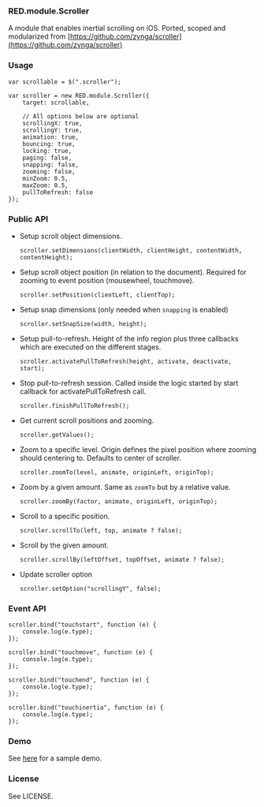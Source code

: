 ### RED.module.Scroller

A module that enables inertial scrolling on iOS. Ported, scoped and modularized from [https://github.com/zynga/scroller](https://github.com/zynga/scroller)

### Usage

	var scrollable = $(".scroller");

	var scroller = new RED.module.Scroller({
		target: scrollable,

		// All options below are optional
		scrollingX: true,
		scrollingY: true,
		animation: true,
		bouncing: true,
		locking: true,
		paging: false,
		snapping: false,
		zooming: false,
		minZoom: 0.5,
		maxZoom: 0.5,
		pullToRefresh: false
	});


### Public API

- Setup scroll object dimensions.

	`scroller.setDimensions(clientWidth, clientHeight, contentWidth, contentHeight);`

- Setup scroll object position (in relation to the document). Required for zooming to event position (mousewheel, touchmove).

	`scroller.setPosition(clientLeft, clientTop);`

- Setup snap dimensions (only needed when `snapping` is enabled)

	`scroller.setSnapSize(width, height);`

- Setup pull-to-refresh. Height of the info region plus three callbacks which are executed on the different stages.

	`scroller.activatePullToRefresh(height, activate, deactivate, start);`

- Stop pull-to-refresh session. Called inside the logic started by start callback for activatePullToRefresh call.

	`scroller.finishPullToRefresh();`

- Get current scroll positions and zooming.

	`scroller.getValues();`

- Zoom to a specific level. Origin defines the pixel position where zooming should centering to. Defaults to center of scroller.

	`scroller.zoomTo(level, animate, originLeft, originTop);`

- Zoom by a given amount. Same as `zoomTo` but by a relative value.

	`scroller.zoomBy(factor, animate, originLeft, originTop);`

- Scroll to a specific position.

	`scroller.scrollTo(left, top, animate ? false);`

- Scroll by the given amount.

	`scroller.scrollBy(leftOffset, topOffset, animate ? false);`

- Update scroller option

	`scroller.setOption("scrollingY", false);`

### Event API

	scroller.bind("touchstart", function (e) {
		console.log(e.type);
	});

	scroller.bind("touchmove", function (e) {
		console.log(e.type);
	});

	scroller.bind("touchend", function (e) {
		console.log(e.type);
	});

	scroller.bind("touchinertia", function (e) {
		console.log(e.type);
	});


### Demo

See [here](demo/demo.html) for a sample demo.

### License

See LICENSE.